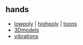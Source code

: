 ## hands

* [lowpoly](https://eminet666.github.io/eminet_VR/x_test/hands/0_hands_lowpoly.html) |
[highpoly](https://eminet666.github.io/eminet_VR/x_test/hands/0_hands_highpoly.html) |
[toons](https://eminet666.github.io/eminet_VR/x_test/hands/0_hands_toons.html) 
* [3Dmodels](https://eminet666.github.io/eminet_VR/x_test/hands/1_hands_3Dmodels.html) 
* [vibrations](https://eminet666.github.io/eminet_VR/x_test/hands/2_hands_vibrations.html) 


<!-- 
todolist
- contrôle étendu des mains : hand-tracking-controls-extras
https://github.com/gftruj/aframe-hand-tracking-controls-extras 
https://github.com/aframevr/aframe/issues/4690
-->